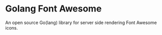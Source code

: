 # Golang Font Awesome

An open source Go(lang) library for server side rendering Font Awesome icons.
